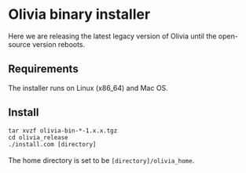 # Olivia binary installer
Here we are releasing the latest legacy version of Olivia until the open-source version reboots.

## Requirements
The installer runs on Linux (x86_64) and Mac OS.

## Install
 `tar xvzf olivia-bin-*-1.x.x.tgz`<br />
 `cd olivia_release`<br />
 `./install.com [directory]`<br /><br />
 The home directory is set to be `[directory]/olivia_home`.
